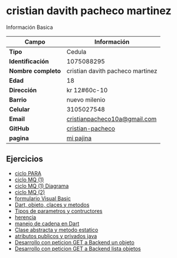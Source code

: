 # cristian davith pacheco martinez
Información Basica

| Campo | Información |
| --- | --- |
| **Tipo** | Cedula |
| **Identificación** | 1075088295|
| **Nombre completo** | cristian davith pacheco martinez |
| **Edad** | 18 |
| **Dirección** | kr 12#60c-10|
| **Barrio** | nuevo milenio |
| **Celular** | 3105027548|
| **Email** | cristianpacheco10a@gmail.com |
| **GitHub** |[cristian-pacheco](https://github.com/Cristian-pacheco) |
| **pagina** |[mi pajina](https://cristian-pacheco.github.io/)

## Ejercicios

- [ciclo PARA](ADSO4.md)
- [ciclo MQ (1)](ADSO5.md)
- [ciclo MQ (1) Diagrama](ADSO5(diagrama).png)
- [ciclo MQ (2)](ADSO6.md)
- [formulario Visual Basic](ADSO7.md)
- [Dart, objeto, claces y metodos](ADSO8.md)
- [Tipos de parametros y contructores](ADSO9.md)
- [herencia](ADSO10.md)
- [manejo de cadena en Dart](ADSO11.md)
- [Clase abstracta y metodo estatico](ADSO12.1.md)
- [atributos publicos y privados java](ADSO12.2.md)
- [Desarrollo con peticion GET a Backend un objeto](ADSO13)
- [Desarrollo con peticion GET a Backend lista objetos](ADSO14)
